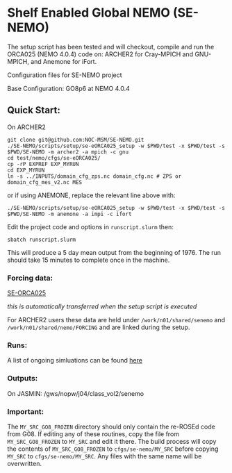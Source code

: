 # Shelf Enabled Global NEMO (SE-NEMO)

The setup script has been tested and will checkout, compile and run the ORCA025 (NEMO 4.0.4) code on: ARCHER2 for Cray-MPICH and GNU-MPICH, and Anemone for iFort. 

Configuration files for SE-NEMO project

Base Configuration: GO8p6 at NEMO 4.0.4

## Quick Start:
On ARCHER2
```
git clone git@github.com:NOC-MSM/SE-NEMO.git
./SE-NEMO/scripts/setup/se-eORCA025_setup -w $PWD/test -x $PWD/test -s $PWD/SE-NEMO -m archer2 -a mpich -c gnu
cd test/nemo/cfgs/se-eORCA025/
cp -rP EXPREF EXP_MYRUN
cd EXP_MYRUN
ln -s ../INPUTS/domain_cfg_zps.nc domain_cfg.nc # ZPS or domain_cfg_mes_v2.nc MES

```
or if using ANEMONE, replace the relevant line above with:
```
./SE-NEMO/scripts/setup/se-eORCA025_setup -w $PWD/test -x $PWD/test -s $PWD/SE-NEMO -m anemone -a impi -c ifort
```
Edit the project code and options in  `runscript.slurm` then:
```
sbatch runscript.slurm
```
This will produce a 5 day mean output from the beginning of 1976. The run should take 15 minutes to complete once in the machine.

### Forcing data:

[SE-ORCA025](http://gws-access.ceda.ac.uk/public/jmmp_collab/)

_this is automatically transferred when the setup script is executed_

For ARCHER2 users these data are held under `/work/n01/shared/senemo` and `/work/n01/shared/nemo/FORCING` and are linked during the setup.

### Runs:

A list of ongoing simluations can be found [here](https://github.com/NOC-MSM/SE-NEMO/blob/master/RUNS.md)

### Outputs:

On JASMIN: /gws/nopw/j04/class_vol2/senemo

### Important:

The `MY_SRC_GO8_FROZEN` directory should only contain the re-ROSEd code from G08. If editing any of these routines, copy the file from `MY_SRC_GO8_FROZEN` to `MY_SRC` and edit it there. The build process will copy the contents of `MY_SRC_GO8_FROZEN` to `cfgs/se-nemo/MY_SRC` before copying `MY_SRC` to `cfgs/se-nemo/MY_SRC`. Any files with the same name will be overwritten.
